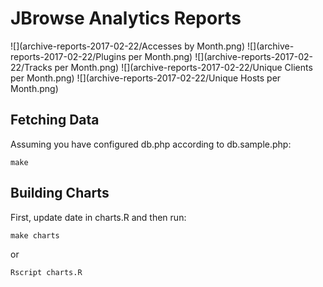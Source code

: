 # JBrowse Analytics Reports

![](archive-reports-2017-02-22/Accesses by Month.png)
![](archive-reports-2017-02-22/Plugins per Month.png)
![](archive-reports-2017-02-22/Tracks per Month.png)
![](archive-reports-2017-02-22/Unique Clients per Month.png)
![](archive-reports-2017-02-22/Unique Hosts per Month.png)

## Fetching Data

Assuming you have configured db.php according to db.sample.php:

```
make
```

## Building Charts

First, update date in charts.R and then run:

```
make charts
```

or

```
Rscript charts.R
```
